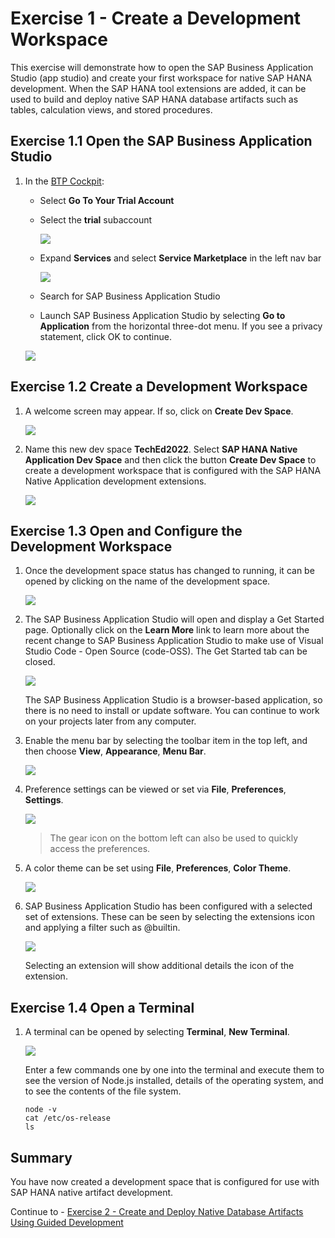 # Exercise 1 - Create a Development Workspace

This exercise will demonstrate how to open the SAP Business Application Studio (app studio) and create your first workspace for native SAP HANA development.  When the SAP HANA tool extensions are added, it can be used to build and deploy native SAP HANA database artifacts such as tables, calculation views, and stored procedures.  

## Exercise 1.1 Open the SAP Business Application Studio

1. In the [BTP Cockpit](https://account.hanatrial.ondemand.com/trial/#/home/trial):
   * Select **Go To Your Trial Account**
   * Select the **trial** subaccount

       ![](images/TrialSubAccount.png)

   * Expand **Services** and select **Service Marketplace** in the left nav bar
    
       ![](images/ServiceMarketPlace.png)

   * Search for SAP Business Application Studio
   * Launch SAP Business Application Studio by selecting **Go to Application** from the horizontal three-dot menu.  If you see a privacy statement, click OK to continue.
    
    ![](images/create-or-open.png)

## Exercise 1.2 Create a Development Workspace

1. A welcome screen may appear.  If so, click on **Create Dev Space**.

    ![](images/Welcome-screen.png)

2. Name this new dev space **TechEd2022**.  Select **SAP HANA Native Application Dev Space** and then click the button **Create Dev Space** to create a development workspace that is configured with the SAP HANA Native Application development extensions.  

    ![](images/workspace.png)

## Exercise 1.3 Open and Configure the Development Workspace

1. Once the development space status has changed to running, it can be opened by clicking on the name of the development space.

    ![](images/started.png)

2. The SAP Business Application Studio will open and display a Get Started page.  Optionally click on the **Learn More** link to learn more about the recent change to SAP Business Application Studio to make use of Visual Studio Code - Open Source (code-OSS).  The Get Started tab can be closed.

    ![](images/Welcome2.png)

    The SAP Business Application Studio is a browser-based application, so there is no need to install or update software.  You can continue to work on your projects later from any computer.

3. Enable the menu bar by selecting the toolbar item in the top left, and then choose **View**, **Appearance**, **Menu Bar**.

    ![](images/MenuBar.png)

3. Preference settings can be viewed or set via **File**, **Preferences**, **Settings**.  

    ![](images/preferences.png)

    >The gear icon on the bottom left can also be used to quickly access the preferences.

4. A color theme can be set using **File**, **Preferences**, **Color Theme**.

    ![](images/color-theme.png)

5. SAP Business Application Studio has been configured with a selected set of extensions.  These can be seen by selecting the extensions icon and applying a filter such as @builtin.

    ![](images/extensions.png)

    Selecting an extension will show additional details the icon of the extension.   

## Exercise 1.4 Open a Terminal

1. A terminal can be opened by selecting **Terminal**, **New Terminal**.

    ![](images/terminal.png)

    Enter a few commands one by one into the terminal and execute them to see the version of Node.js installed, details of the operating system, and to see the contents of the file system.

    ```
    node -v
    cat /etc/os-release
    ls
    ```


## Summary

You have now created a development space that is configured for use with SAP HANA native artifact development.

Continue to - [Exercise 2 - Create and Deploy Native Database Artifacts Using Guided Development](../ex2/README.md)

